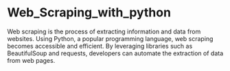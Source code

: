# Web_Scraping_with_python
Web scraping is the process of extracting information and data from websites. Using Python, a popular programming language, web scraping becomes accessible and efficient. By leveraging libraries such as BeautifulSoup and requests, developers can automate the extraction of data from web pages.
